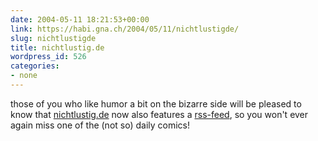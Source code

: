 ```yaml
---
date: 2004-05-11 18:21:53+00:00
link: https://habi.gna.ch/2004/05/11/nichtlustigde/
slug: nichtlustigde
title: nichtlustig.de
wordpress_id: 526
categories:
- none
---
```


those of you who like humor a bit on the bizarre side will be pleased to know that [nichtlustig.de](http://www.nichtlustig.de/) now also features a [rss-feed](http://atheos.de/funnies/nichtlustig.rdf), so you won't ever again miss one of the (not so) daily comics!
